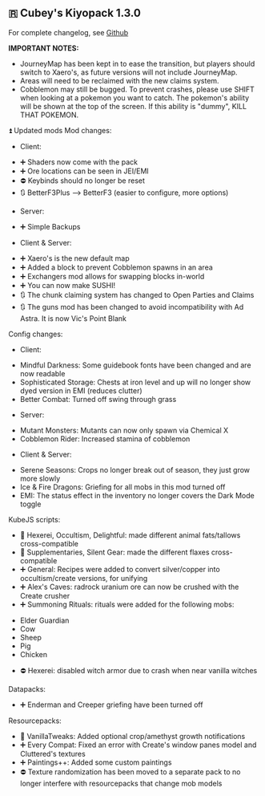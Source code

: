 ## 🇷 Cubey's Kiyopack 1.3.0
For complete changelog, see [Github](https://github.com/hexagonelle/cubeys_kiyopack/blob/35b025cb1488dd99623f2a90fa18d3dbaa8559aa/Changelog/changelog%20-%201.3.0.md)

**IMPORTANT NOTES:**
- JourneyMap has been kept in to ease the transition, but players should switch to Xaero's, as future versions will not include JourneyMap.
- Areas will need to be reclaimed with the new claims system.
- Cobblemon may still be bugged. To prevent crashes, please use SHIFT when looking at a pokemon you want to catch. The pokemon's ability will be shown at the top of the screen. If this ability is "dummy", KILL THAT POKEMON.

⏫ Updated mods
Mod changes:
- Client:
 * ➕ Shaders now come with the pack
 * ➕ Ore locations can be seen in JEI/EMI
 * ⛔ Keybinds should no longer be reset
 * 🔃 BetterF3Plus --> BetterF3 (easier to configure, more options)

- Server:
 * ➕ Simple Backups

- Client & Server:
 * ➕ Xaero's is the new default map
 * ➕ Added a block to prevent Cobblemon spawns in an area
 * ➕ Exchangers mod allows for swapping blocks in-world
 * ➕ You can now make SUSHI!
 * 🔃 The chunk claiming system has changed to Open Parties and Claims
 * 🔃 The guns mod has been changed to avoid incompatibility with Ad Astra. It is now Vic's Point Blank

Config changes:
- Client:
 * Mindful Darkness: Some guidebook fonts have been changed and are now readable
 * Sophisticated Storage: Chests at iron level and up will no longer show dyed version in EMI (reduces clutter)
 * Better Combat: Turned off swing through grass

- Server:
 * Mutant Monsters: Mutants can now only spawn via Chemical X
 * Cobblemon Rider: Increased stamina of cobblemon

- Client & Server:
 * Serene Seasons: Crops no longer break out of season, they just grow more slowly
 * Ice & Fire Dragons: Griefing for all mobs in this mod turned off
 * EMI: The status effect in the inventory no longer covers the Dark Mode toggle

KubeJS scripts:
 * 📄 Hexerei, Occultism, Delightful: made different animal fats/tallows cross-compatible
 * 📄 Supplementaries, Silent Gear: made the different flaxes cross-compatible
 * ➕ General: Recipes were added to convert silver/copper into occultism/create versions, for unifying
 * ➕ Alex's Caves: radrock uranium ore can now be crushed with the Create crusher
 * ➕ Summoning Rituals: rituals were added for the following mobs:
  - Elder Guardian
  - Cow
  - Sheep
  - Pig
  - Chicken
 * ⛔ Hexerei: disabled witch armor due to crash when near vanilla witches

Datapacks:
- ➕ Enderman and Creeper griefing have been turned off

Resourcepacks:
- 📄 VanillaTweaks: Added optional crop/amethyst growth notifications
- ➕ Every Compat: Fixed an error with Create's window panes model and Cluttered's textures
- ➕ Paintings++: Added some custom paintings
- ⛔ Texture randomization has been moved to a separate pack to no longer interfere with resourcepacks that change mob models